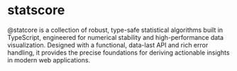 # statscore
@statcore is a collection of robust, type-safe statistical algorithms built in TypeScript, engineered for numerical stability and high-performance data visualization. Designed with a functional, data-last API and rich error handling, it provides the precise foundations for deriving actionable insights in modern web applications.
